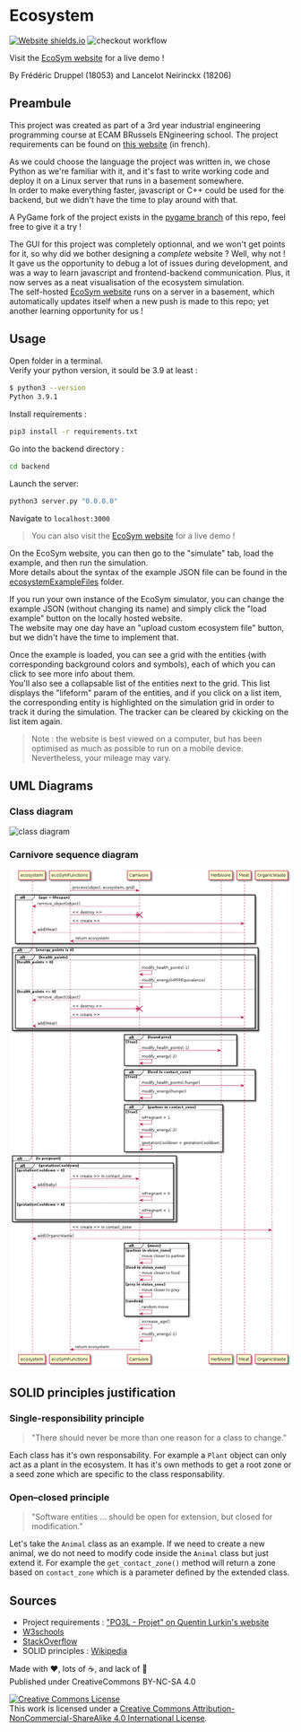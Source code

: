 # Ecosystem

[![Website shields.io](https://img.shields.io/website-up-down-green-red/https/ecosym.fredcorp.cc/ping)](https://ecosym.fredcorp.cc)
![checkout workflow](https://github.com/fred-corp/Ecosystem_PO3L_ECAM/actions/workflows/checkout.yml/badge.svg)

Visit the [EcoSym website](https://ecosym.fredcorp.cc) for a live demo !

By Frédéric Druppel (18053) and Lancelot Neirinckx (18206)

## Preambule

This project was created as part of a 3rd year industrial engineering programming course at ECAM BRussels ENgineering school. The project requirements can be found on [this website](https://quentin.lurkin.xyz/courses/poo/projet2021/index.html) (in french).

As we could choose the language the project was written in, we chose Python as we're familiar with it, and it's fast to write working code and deploy it on a Linux server that runs in a basement somewhere.  
In order to make everything faster, javascript or C++ could be used for the backend, but we didn't have the time to play around with that.

A PyGame fork of the project exists in the [pygame branch](https://github.com/fred-corp/Ecosystem_PO3L_ECAM/tree/pygame) of this repo, feel free to give it a try !

The GUI for this project was completely optionnal, and we won't get points for it, so why did we bother designing a *complete* website ? Well, why not !  
It gave us the opportunity to debug a lot of issues during development, and was a way to learn javascript and frontend-backend communication. Plus, it now serves as a neat visualisation of the ecosystem simulation.  
The self-hosted [EcoSym website](https://ecosym.fredcorp.cc) runs on a server in a basement, which automatically updates itself when a new push is made to this repo; yet another learning opportunity for us !

## Usage

Open folder in a terminal.  
Verify your python version, it sould be 3.9 at least :

```zsh
$ python3 --version
Python 3.9.1
```

Install requirements :

```zsh
pip3 install -r requirements.txt
```

Go into the backend directory :

```zsh
cd backend
```

Launch the server:

```zsh
python3 server.py "0.0.0.0"
```

Navigate to `localhost:3000`

> You can also visit the [EcoSym website](https://ecosym.fredcorp.cc) for a live demo !

On the EcoSym website, you can then go to the "simulate" tab, load the example, and then run the simulation.  
More details about the syntax of the example JSON file can be found in the [ecosystemExampleFiles](/ecosystemExampleFiles) folder.

If you run your own instance of the EcoSym simulator, you can change the example JSON (without changing its name) and simply click the "load example" button on the locally hosted website.  
The website may one day have an "upload custom ecosystem file" button, but we didn't have the time to implement that.

Once the example is loaded, you can see a grid with the entities (with corresponding background colors and symbols), each of which you can click to see more info about them.  
You'll also see a collapsable list of the entities next to the grid. This list displays the "lifeform" param of the entities, and if you click on a list item, the corresponding entity is highlighted on the simulation grid in order to track it during the simulation. The tracker can be cleared by ckicking on the list item again.

> Note : the website is best viewed on a computer, but has been optimised as much as possible to run on a mobile device. Nevertheless, your mileage may vary.

## UML Diagrams

### Class diagram

![class diagram](/development/class.png)

### Carnivore sequence diagram

![sequence diagram](/development/carnivore.png)

## SOLID principles justification

### Single-responsibility principle

> "There should never be more than one reason for a class to change."

Each class has it's own responsability. For example a `Plant` object can only act as a plant in the ecosystem. It has it's own methods to get a root zone or a seed zone which are specific to the class responsability.

### Open–closed principle

> "Software entities ... should be open for extension, but closed for modification."

Let's take the `Animal` class as an example. If we need to create a new animal, we do not need to modify code inside the `Animal` class but just extend it. For example the `get_contact_zone()` method will return a zone based on `contact_zone` which is a parameter defined by the extended class.

## Sources

- Project requirements : ["PO3L - Projet" on Quentin Lurkin's website](https://quentin.lurkin.xyz/courses/poo/projet2021/index.html)
- [W3schools](https://www.w3schools.com)
- [StackOverflow](https://stackoverflow.com)
- SOLID principles : [Wikipedia](https://en.wikipedia.org/wiki/SOLID)

Made with ❤️, lots of ☕️, and lack of 🛌  
Published under CreativeCommons BY-NC-SA 4.0

[![Creative Commons License](https://i.creativecommons.org/l/by-nc-sa/4.0/88x31.png)](http://creativecommons.org/licenses/by-nc-sa/4.0/)  
This work is licensed under a [Creative Commons Attribution-NonCommercial-ShareAlike 4.0 International License](http://creativecommons.org/licenses/by-nc-sa/4.0/).

